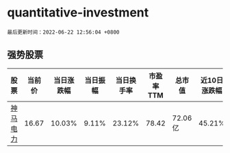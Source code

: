 # quantitative-investment

`最后更新时间：2022-06-22 12:56:04 +0800`

## 强势股票

|股票|当前价|当日涨跌幅|当日振幅|当日换手率|市盈率TTM|总市值|近10日涨跌幅|
|----|----|----|----|----|----|----|----|
|[神马电力](https://xueqiu.com/S/SH603530)|16.67|10.03%|9.11%|23.12%|78.42|72.06亿|45.21%|
